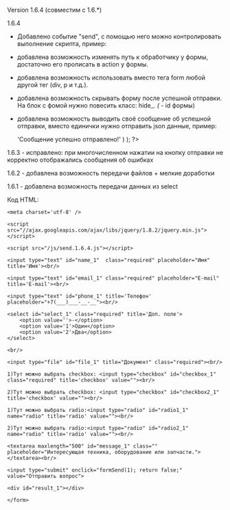 Version 1.6.4 (совместим с 1.6.*)

1.6.4 
- Добавлено событие "send", с помощью него можно контролировать выполнение скрипта, пример:

	<script>
		$(document).on( 'send', function( event, param ) {
			console.log( param );
		});
	</script>		

- добавлена возможность изменять путь к обработчику у формы, достаточно его прописать в action у формы. 
- добавлена возможность использовать вместо тега form любой другой тег (div, p и т.д.). 
- добавлена возможность скрывать форму после успешной отправки. На блок с фомой нужно повесить класc: hide_*. (* - id формы) 
- добавлена возможность выводить своё сообщение об успешной отправки, вместо единички нужно отправить json данные, пример:
	<?php
		echo json_encode(
			array(
				'good' => 'Сообщение успешно отправлено!'
			)
		);
	?>		
1.6.3 - исправлено: при многочисленном нажатии на кнопку отправки не корректно отображались сообщения об ошибках

1.6.2 - добавлена возможность передачи файлов + мелкие доработки

1.6.1 - добавлена возможность передачи данных из select

Код HTML:

<!doctype html>
<html>
    <head>
    <title>send</title>
    
    <meta charset='utf-8' />
    
    <script src="//ajax.googleapis.com/ajax/libs/jquery/1.8.2/jquery.min.js"></script>
    
    <script src="/js/send.1.6.4.js"></script>
    
</head>
<body>
	<form id="form_1" class="hide_1">
	
	<input type="text" id="name_1"  class="required" placeholder="Имя" title='Имя'><br/>
	
	<input type="text" id="email_1" class="required" placeholder="E-mail" title='E-mail'><br/>
	
	<input type="text" id="phone_1" title='Телефон' placeholder="+7(___)___-__-__"><br/>
	
	<select id="select_1" class="required" title='Доп. поле'>
		<option value=''>-</option>
		<option value='1'>Один</option>
		<option value='2'>Два</option>
	</select>
	
	<br/>
	
	<input type="file" id="file_1" title="Документ" class="required"><br/>
	
	1)Тут можно выбрать checkbox: <input type="checkbox" id="checkbox_1" class="required" title='checkbox' value=""><br/>
	
	2)Тут можно выбрать checkbox: <input type="checkbox" id="checkbox2_1" title='checkbox' value=""><br/>
	
	1)Тут можно выбрать radio:<input type="radio" id="radio1_1" name="radio" title='radio' value=""><br/>
	
	2)Тут можно выбрать radio:<input type="radio" id="radio2_1" name="radio" title='radio' value=""><br/>
	
	<textarea maxlength="500" id="message_1" class="" placeholder="Интересующая техника, оборудование или запчасти."></textarea><br/>
	
	<input type="submit" onclick="formSend(1); return false;" value="Отправить вопрос"> 
	
	<div id="result_1"></div>
	
	</form>

</body>
</html>
